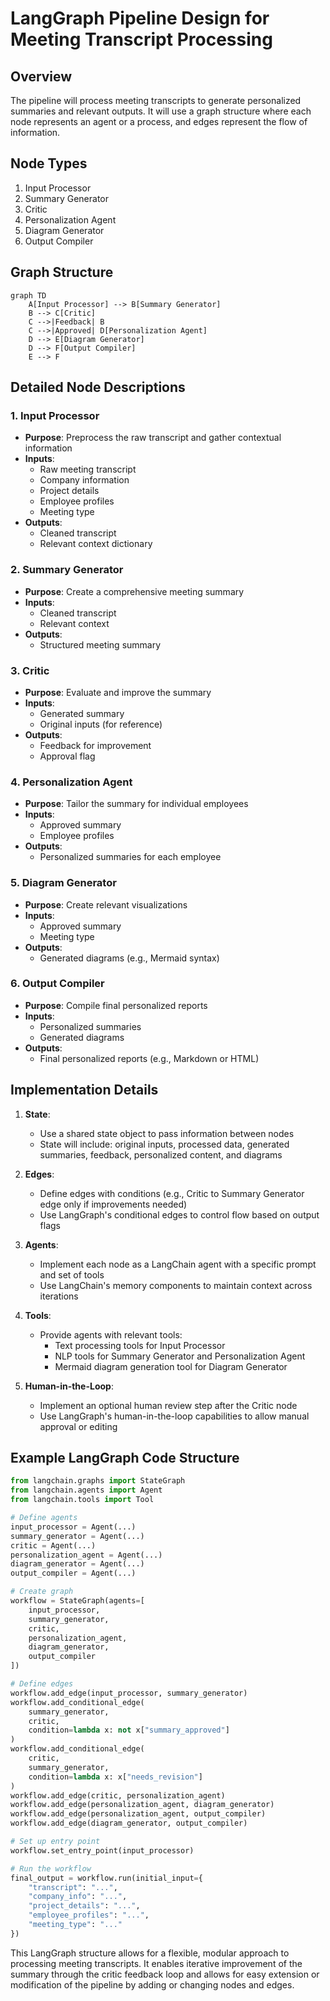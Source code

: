 # LangGraph Pipeline Design for Meeting Transcript Processing

## Overview

The pipeline will process meeting transcripts to generate personalized summaries and relevant outputs. It will use a graph structure where each node represents an agent or a process, and edges represent the flow of information.

## Node Types

1. Input Processor
2. Summary Generator
3. Critic
4. Personalization Agent
5. Diagram Generator
6. Output Compiler

## Graph Structure

```mermaid
graph TD
    A[Input Processor] --> B[Summary Generator]
    B --> C[Critic]
    C -->|Feedback| B
    C -->|Approved| D[Personalization Agent]
    D --> E[Diagram Generator]
    D --> F[Output Compiler]
    E --> F
```

## Detailed Node Descriptions

### 1. Input Processor
- **Purpose**: Preprocess the raw transcript and gather contextual information
- **Inputs**: 
  - Raw meeting transcript
  - Company information
  - Project details
  - Employee profiles
  - Meeting type
- **Outputs**: 
  - Cleaned transcript
  - Relevant context dictionary

### 2. Summary Generator
- **Purpose**: Create a comprehensive meeting summary
- **Inputs**: 
  - Cleaned transcript
  - Relevant context
- **Outputs**: 
  - Structured meeting summary

### 3. Critic
- **Purpose**: Evaluate and improve the summary
- **Inputs**: 
  - Generated summary
  - Original inputs (for reference)
- **Outputs**: 
  - Feedback for improvement
  - Approval flag

### 4. Personalization Agent
- **Purpose**: Tailor the summary for individual employees
- **Inputs**: 
  - Approved summary
  - Employee profiles
- **Outputs**: 
  - Personalized summaries for each employee

### 5. Diagram Generator
- **Purpose**: Create relevant visualizations
- **Inputs**: 
  - Approved summary
  - Meeting type
- **Outputs**: 
  - Generated diagrams (e.g., Mermaid syntax)

### 6. Output Compiler
- **Purpose**: Compile final personalized reports
- **Inputs**: 
  - Personalized summaries
  - Generated diagrams
- **Outputs**: 
  - Final personalized reports (e.g., Markdown or HTML)

## Implementation Details

1. **State**: 
   - Use a shared state object to pass information between nodes
   - State will include: original inputs, processed data, generated summaries, feedback, personalized content, and diagrams

2. **Edges**:
   - Define edges with conditions (e.g., Critic to Summary Generator edge only if improvements needed)
   - Use LangGraph's conditional edges to control flow based on output flags

3. **Agents**:
   - Implement each node as a LangChain agent with a specific prompt and set of tools
   - Use LangChain's memory components to maintain context across iterations

4. **Tools**:
   - Provide agents with relevant tools:
     - Text processing tools for Input Processor
     - NLP tools for Summary Generator and Personalization Agent
     - Mermaid diagram generation tool for Diagram Generator

5. **Human-in-the-Loop**:
   - Implement an optional human review step after the Critic node
   - Use LangGraph's human-in-the-loop capabilities to allow manual approval or editing

## Example LangGraph Code Structure

```python
from langchain.graphs import StateGraph
from langchain.agents import Agent
from langchain.tools import Tool

# Define agents
input_processor = Agent(...)
summary_generator = Agent(...)
critic = Agent(...)
personalization_agent = Agent(...)
diagram_generator = Agent(...)
output_compiler = Agent(...)

# Create graph
workflow = StateGraph(agents=[
    input_processor,
    summary_generator,
    critic,
    personalization_agent,
    diagram_generator,
    output_compiler
])

# Define edges
workflow.add_edge(input_processor, summary_generator)
workflow.add_conditional_edge(
    summary_generator,
    critic,
    condition=lambda x: not x["summary_approved"]
)
workflow.add_conditional_edge(
    critic,
    summary_generator,
    condition=lambda x: x["needs_revision"]
)
workflow.add_edge(critic, personalization_agent)
workflow.add_edge(personalization_agent, diagram_generator)
workflow.add_edge(personalization_agent, output_compiler)
workflow.add_edge(diagram_generator, output_compiler)

# Set up entry point
workflow.set_entry_point(input_processor)

# Run the workflow
final_output = workflow.run(initial_input={
    "transcript": "...",
    "company_info": "...",
    "project_details": "...",
    "employee_profiles": "...",
    "meeting_type": "..."
})
```

This LangGraph structure allows for a flexible, modular approach to processing meeting transcripts. It enables iterative improvement of the summary through the critic feedback loop and allows for easy extension or modification of the pipeline by adding or changing nodes and edges.
